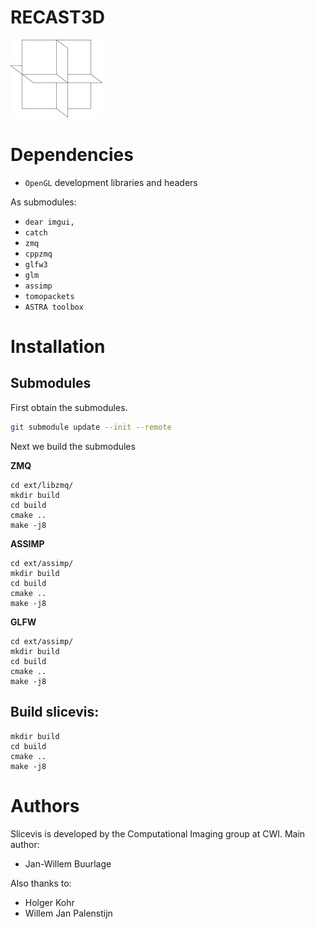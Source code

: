RECAST3D
========

![](docs/logo.png)

Dependencies
============

* `OpenGL` development libraries and headers

As submodules:

* `dear imgui,`
* `catch`
* `zmq`
* `cppzmq`
* `glfw3`
* `glm`
* `assimp`
* `tomopackets`
* `ASTRA toolbox`

Installation
============

Submodules
----------

First obtain the submodules.

```bash
git submodule update --init --remote
```

Next we build the submodules

**ZMQ**

```
cd ext/libzmq/
mkdir build
cd build
cmake ..
make -j8
```

**ASSIMP**

```
cd ext/assimp/
mkdir build
cd build
cmake ..
make -j8
```

**GLFW**

```
cd ext/assimp/
mkdir build
cd build
cmake ..
make -j8
```

Build slicevis:
---------------

```
mkdir build
cd build
cmake ..
make -j8
```

Authors
=======

Slicevis is developed by the Computational Imaging group at CWI. Main author:

- Jan-Willem Buurlage

Also thanks to:

- Holger Kohr
- Willem Jan Palenstijn
